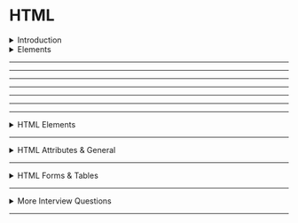 # HTML

<details>
<summary>Introduction</summary>

### Introduction
**HTML** stands for **Hypertext Markup Language**

##### About HTML
* **HTML** stands for **Hypertext Markup Language**  
* **HTML** is used to create static web pages.
* Text Editor is the software for **HTML** coding.
* **HTML** file save with extension `.html`


##### HTML coding

**HTML** coding is a `Tag` based coding.

###### **HTML** Tags are two types  
    1. Container Tag : It has start Tag & End Tag.
    2. Empty Tag : It does not have an end tag.

`Container Tag`
   ```HTML
    <h1>Heading</h1>
    <p>Paragraph</p>
   ``` 

`Empty Tag`
 ```HTML
   <img src="image.png"/>
   <br/>
   <hr/>
   ``` 

* Attributes are used to give extra information to the html element.

* **HTML** elements tell the browser that how to display the content.

##### **HTML** document Structure  

An **HTML** document consists of three parts :
  1. DOCTYPE -> First Line containing HTML version information.
  2. Head Part -> html page configuration information. Head tag is for browser reading purpose
  3. Body part -> displaying content. Body tag is for client reading purpose

```HTML
<!DOCTYPE html>
<html>
  <head>
    Metadata elements
  </head>
  <body>
    content of webpage
  </body>
</html>
```

* **DOCKTYPE**  
  The doctype declaration tells the type/version of the HTML document to the browser.

* **Head Part**  
  The HTML head element is the container for the elements which provide extra information about the document (metadata).  
  It describes the properties of the document such as title, character set, style sheets, scripts, etc.

* **Body Part**  
  The HTML body element defines the main content of an HTML document that displays on the web page.

  It contains text content, paragraphs, headings, images, tables, links, videos, ...etc.

##### Element Syntax 
Element consist of a start tag, content, and end tag.

```HTML
<tag>Content</tag>
```

##### Attribute syntax
```HTML 
<tag attributeName="attributeValue">Content</tag>
```


##### Uses of **HTML**
* **Structuring web pages**  
   we can define the headings, paragraphs, and other contents of a web page.
* **Creating Hyperlinks**  
   we can navigate within the HTML document, to other web pages.
* **Embedding images and videos**  
   we can embed images and videos in the HTML document.

##### Advantages & Disadvantages of **HTML** 
* we can create only Static Web pages with HTML alone.
* By Combining HTML with CSS, we can create Responsive web pages.
* By Combining HTML with JavaScript, we can create dynamic web pages.


##### Difference between HTML and HTML5
HTML5 is more complete and easier than HTML4, it has lots of new tags like `<header>, <footer>, <navy>, <Audio>, <video>, <main>` ...etc.  
It also supports graphics. In the following image, we have described all the essential terms related to HTML and HTML5
</details>

<details>
<summary>Elements</summary>

### Elements

In general, HTML elements can be divide into two categories.
1. Block-Level Elements
2. Inline Elements

##### Block-Level Elements
These elements always start in a new line and take up the full width available. So, an HTML Block-Level element occupies the entire horizontal space of its parent element.
```HTML 
<h1>Heading</h1>
```

* h1
* p
* div

##### In-Line Elements
These elements do not start in a new line and only take up as much width as necessary.
```HTML
<p>I am <a href="http://www.google.com">Google</a> link</p>
```



##### Nested **HTML**
HTML elements can be nested.

It means that the HTML element can be placed inside another HTML element.

```HTML
<div>
  <h1>Heading</h1>
  <p>I am pragraph.</p>
</div>
```
</details>

</details>

---
---
---
---
---
---
---

<details>
<summary>HTML Elements</summary>

##### use of anchor element
We use the HTML anchor elements to navigate to other web resources or a specific HTML element within the HTML document. They are also called as Hyperlinks/ Links.

```HTML
<a href="URL">Content</a>
```

##### Heading & Paragraph Elements
**Heading**  
HTML defines six levels of headings.
HTML headings are defined with the h1 to h6 elements.

* The HTML h1 element defines the most important heading of an HTML document.
* The HTML h6 element defines the least important heading of an HTML document.


```HTML 
<h1>heading</h1>
<h2>heading</h2>
<h3>heading</h3>
<h4>heading</h4>
<h5>heading</h5>
<h6>heading</h6>
```

**Paragraph Element**  
The HTML p element defines the paragraph of an HTML document.
```Javascript
<p>I am Paragraph</p>
```


##### Difference between div & span Elements

**div**
The HTML div element is a block-level element

**span**
The HTML span element is an inline element

##### what is an HTML container Element
The HTML container element (div) defines a container. 

It can be used to wrap a group of elements and apply CSS styles to many elements at once.

##### What are HTML tags?
HTML Tags are like keywords that define how a web browser will format and display the content.

* With the help of tags, a web browser can distinguish between HTML elements and text.  
**Examples** : p, h1, br, hr, a, img, ul, ol, li, form, input, textarea, select, option



##### What is an HTML script element?
The HTML script element can be used to embed the JavaScript code.

It can contain scripting statements, or it points to an external script file through the src attribute.

```Javacsript
<script src="counter.js"></script>
```


##### How to add line breaks to an HTML paragraph element?
The HTML br element is used to add a line break to an HTML paragraph element. It breaks the text and continue it in the next line.

It is useful in writing poems, addresses, etc.
The HTML br element is a void element.
```Javascript
<h1 class="heading">
  Twinkle Twinkle Little Star
</h1>
<p>
  Twinkle, twinkle, little star, <br />
  How I wonder what you are! <br />
  Up above the world so high, <br />
  Like a diamond in the sky.
</p>
```

##### How to display images on the web page?
We can display images on the web page using the HTML img element.

Generally, the HTML img element requires two main HTML attributes.

src specifies the path to the image.

alt specifies an alternate text for the image.
```Javascript 
<img src="IMAGE_URL" alt="image" />
```

##### What are the attributes we can give to an HTML image element?
The attributes we can give to an HTML image element:  
src
alt
height
width
class, etc.

##### What is an HTML image element?
The HTML img element defines an Image.
```Javascript 
<img src="IMAGE_URL" alt="image" />
```

##### Does a hyperlink only apply to text?
We can use hyperlinks to text as well as images, buttons, etc.

```Javascript
<a href="link"> Link Text </a>
<a href="link"> <button>Click Here</button> </a>
<a href="link"> <img src="image.png" /> </a>
```

##### How to create a link in HTML and what is the HTML target attribute?

The HTML anchor element can be used to create the links on a web page.

It requires the HTML href attribute to specify the URL/ path of the page where the link goes to.
HTML target attribute:

The HTML target Attribute specifies where to open the linked web resource.

It can have the following values:

**_self** :	(Default value) It opens the document in the same window or tab as it was clicked.  
**_blank** :	It opens the document in a new window or tab.  
**_parent** :	It opens the document in a parent frame.  
**_top** :	It opens the document in a full-body window.


##### What is the difference between HTML anchor element and HTML link element?

* **HTML anchor element**  
  We use the HTML anchor element to navigate to other web resources or a specific element within the HTML document.

* **HTML link element**  
  We use the HTML link element to link the HTML and CSS files.

##### What is the difference between HTML script element and HTML link element?

* **HTML script element**
  We use the HTML script element to embed the JavaScript code to HTML file.
* **HTML link element** 
 We use the HTML link element to link the HTML and CSS files. 

##### What are the differences between the HTML ordered List and the HTML unordered List?

* **HTML ordered list**  
  It is created using the ol element.  
  It is a collection of related items that follow some order or have a sequence

* **HTML unordered list**
  It is created using the ul element.  
  It is a collection of related items that have no special order or sequence.

##### Explain types of lists in HTML?
There are three types of lists in HTML:

* Unordered list: It is used to group a set of related items in no particular order.

* Ordered list: It is used to group a set of related items in a specific order.

* Description list: It is used to display name/value pairs such as terms and definitions.


##### Explain the HTML hr (horizontal line) element?

The HTML hr element inserts a horizontal line and helps to separate the content.


##### Explain about the HTML block-level elements and inline elements?

**Block-level Elements**:

The HTML Block-level elements always start in a new line and take up the full width available. 

So, an HTML Block-level element occupies the entire horizontal space of its parent element.

Examples: HTML h1 element, HTML p element, HTML div element, etc.

**Inline Elements**:

The HTML Inline elements do not start in a new line and take up the content width.

Examples: HTML button element, HTML img element, HTML a element, etc.

##### Why Meta elements are used in HTML?

* Meta elements can contain information about character encoding, description, title of the document etc.  
* Meta elements are used to tell the browser about the page description, author of the template, character set, keywords, etc.  
* Meta elements are used for search engine optimization to tell the search engine about the page contents.


</details>

---

<details>
<summary>HTML Attributes & General</summary>

### HTML Attributes & General

##### href attribute

The HTML href attribute is the most important attribute of the HTML anchor element.

It specifies the URL/path of the page the link goes to.  
The value of the HTML href attribute is URL/path of the page where the link goes to.

##### class attribute

The HTML class attribute is used to specify a class name for an HTML element.

##### id attribute
The HTML id attribute specifies a unique id for an HTML element. The value of the id attribute must be unique within the HTML document.

* It can be used for styling an HTML element using CSS.  
* It is also used by JavaScript to access and manipulate the HTML elements with the specific id.

##### Name some of the attributes used in HTML?

class, 
id, 
href, 
src, 
for, 
width, 
height, 
name, 
alt, 
style, 
checked, 
type etc,...

##### What are the HTML attributes?

The HTML attributes provide additional information about HTML elements. 

They are always specified in the start tag.  
They usually come in name/value pairs like: name="value"  
Examples: src, style, alt, etc.



##### Difference between id & class

###### id 
The HTML id attribute specifies a unique id for an HTML element.  
It is used to apply styles to a single element.  
The id must be unique within the HTML document. There shouldn't be more than one element with the same id.  

###### class
The HTML class attribute specifies a class name for an HTML element.  
It is used to apply styles to multiple elements with the class name.  
One or more HTML elements can have the same class name.  

##### Can multiple HTML elements have the same id?
No. There shouldn't be more than one HTML element with the same id.

The id must be unique within the HTML document.

##### Can we use the HTML p element inside an HTML span element?  
The HTML span element is an inline element, which should contain only other inline elements.

So as span is an inline element and p is a block-level element, we can't use the p element inside a span element.

Note
Not all the HTML inline elements should contain only other inline elements. There are few exceptions for it. Example: HTML anchor element, etc.  

##### What is the difference between HTML and JavaScript?
JavaScript is a programming language that makes web pages more interactive and dynamic.  
HTML is a markup language that is used to describe the structure and layout of web pages.  

##### What is a viewport?
**Viewport**: The browser's viewport is the area of the window in which web content can be seen.

##### differences between HTML and Python?
**Python**  
Python is an interpreted, object-oriented, high-level programming language.  
It is generally used to instruct a computer to perform certain actions on an input and return an output.  

**HTML**  

HTML is a markup language that is used to describe the structure and layout of web pages.  
It is generally used to format the output (How to appear on a website).  	

</details>

---

<details>
<summary>HTML Forms & Tables</summary>

#### HTML Forms & Tables

##### Explain HTML form element?

The HTML form element can be used to create HTML forms. It is a container that can contain different types of elements like,

* input
* label
* select
* textarea
* button
* fieldset
* legend
* data list
* output
* option
* optgroup, etc.

##### What are forms and how to create forms in HTML?
The form is used to collect the user inputs. HTML provides a form element to create forms.  

```Javascrip 
<form action="/submit_data.php">
  <label>Enter your name: </label>
  <input type="text" name="name" />
  <label>Enter Mobile number </label>
  <input type="number" name="mobile_no" />
  <input type="submit" value="Submit" />
</form>
```

##### What is checkbox and how to use checkbox?
To define a Checkbox, We need to specify the HTML type attribute with the value checkbox for an HTML input element.

```Javascript 
<input type="checkbox" id="vehicle1" name="vehicle1" value="Bike1" />
<input type="checkbox" id="vehicle2" name="vehicle2" value="Bike2" />
```

##### What are the differences between the HTML checkbox and radio input elements?

##### HTML radio input element:

* It is used when only one option to be selected out of several available options.  
* It is created by using an HTML input element with the type attribute value is set to radio.

##### HTML checkbox input element:

* It is used when more than one option to be selected out of several available options.  
* It is also created by using the HTML input element with the type attribute value is set to checkbox.  


##### What is an HTML checked attribute?

The HTML checked attribute specifies that an input element should be pre-selected (checked) when the page loads.  

```HTML
<input type="radio" id="genderMale" value="Male" name="gender" checked />
```

##### How to create a combobox in HTML?
The HTML select element is used to create a combobox or drop-down list of options. 

The HTML option element should be inside the HTML select element for defining options in the drop-down list.

```HTML
<select>
  <option>option1</option>
  <option>option2</option>
</select>
```
</details>

---

<details>
<summary>More Interview Questions</summary>


##### What are the HTML media elements?

HTML media elements are used to present the audio and video.

Some of the HTML media elements are:

HTML audio element:
The HTML audio element represents a sound or audio stream. It is used to play an audio file on an HTML document.

```HTML
<audio>
  <source src="horse.ogg" type="audio/ogg" />
  <source src="horse.mp3" type="audio/mpeg" />
  Your browser does not support the audio element.
</audio>
```
The HTML source element specifies multiple alternative media resources for HTML img elements or for media elements (audio, video, etc.). 

It is commonly used to give the same media content in multiple file formats for providing compatibility across different browsers.

The HTML src attribute of the source element specifies the URL/path of the media resource.

##### HTML video element?
The HTML video element represents a video. It is used to play audio files with captions, videos or movies.

```HTML
<video>
  <source src="movie.mp4" type="video/mp4" />
</video>
```

##### How to embed an HTML document into another HTML document?
We can embed another HTML document within the current HTML document using the HTML iframe element.
```HTML 
<iframe src="https://learning.ccbp.in"></iframe>
```

The HTML src attribute specifies the URL/path of the HTML document to embed.


##### How to insert a video into the HTML document?

We can insert a video to the HTML document using:
```HTML
<video>
  <source src="movie.mp4" type="video/mp4" />
</video>
```

The HTML source element defines the media resource for the HTML video element.

The HTML src attribute specifies the URL/path of the media resource (e.g. video).
The HTML type attribute specifies the type/format of the media resource(e.g. video/mp4)


##### HTML iframe element

```Javascript
<iframe src="https://www.youtube.com/embed/y881t8ilMyc"></iframe>
```
The HTML src attribute specifies the URL/path of the video.

To have the embed link of the YouTube video, follow these simple steps:

Open the video on YouTube and click the share button.  
Open the Embed code.  
Copy the value of the src attribute and paste it into the value of the HTML src attribute of our HTML iframe element.  

##### How to set controls in HTML video element?

The HTML controls attribute is used to set controls in HTML video element. It is a boolean attribute. When this attribute is present, it specifies that video controls should be displayed.

Video controls include:

* Play
* Pause
* Seeking
* Volume
* Fullscreen toggle
* Captions/Subtitles (when available)
* Track (when available)

```Javascript
<video controls>
  <source src="movie.mp4" type="video/mp4" />
</video>
```


##### What is the use of an HTML iframe element?
Some of the uses of HTML iframe element are:

* We can embed HTML documents within the current HTML document
* We can embed videos within the current HTML document, etc.


##### What is an HTML picture element?


The HTML picture element is a container to provide multiple alternative sources for the HTML img element. It is useful in different display/device scenarios.

It can contain zero or more source elements and one HTML img element.

```HTML 
<picture>
  <source
    media="(min-width:650px)"
    srcset="
      https://d1tgh8fmlzexmh.cloudfront.net/ccbp-static-website/goldentemple1-img.png
    "
  />
  
  <source
    media="(min-width:465px)"
    srcset="
      https://d1tgh8fmlzexmh.cloudfront.net/ccbp-static-website/mysore-palace1-img.png
    "
  />
  
  <img
    src="https://d1tgh8fmlzexmh.cloudfront.net/ccbp-static-website/varanasi1-img.png"
    alt="historical places"
  />
  
</picture>
```

* The HTML srcset attribute specifies the alternative source/ path of the img element.
* The HTML media attribute specifies the media query. CSS properties will be applied based on the device type and media features like min-width, etc.

##### What are HTML Semantic Elements?

The word semantic means relating to meaning in language. 

So, the HTML semantic elements describe the meaning of content in between the start and end tags.

There are around a hundred semantic elements. Some of them are:

**Header element**  

The HTML header element defines the container of introductory information or navigation links of an HTML document.

Generally, it contains heading elements, search form, logos, etc.

```HTML
<header>
  <h1>HTML Semantic Elements</h1>
</header>
```

**Nav element**

The HTML nav element defines the section of navigation links. 

```HTML
<nav>
  <ol>
    <li><a href="#home">Home</a></li>
    <li><a href="#profile">Profile</a></li>
    <li><a href="#contacts">Contacts</a></li>
  </ol>
</nav>
```

**Main element**

The HTML main element defines the main content of an HTML document.

```HTML
<header>HTML</header>

<main>
  <p>HTML Stands for HyperText Markup Language.</p>
  <p>It describes the structure of a Web page and consists of HTML elements that tell the browser how to display the content.</p>
</main>
```

**Article element**

The HTML article element defines the complete part of an HTML document which is independent and reusable.

It can be used to represent a magazine, newspaper article, blog entry or any other independent item of content.

```HTML
<article>
  <h1>HTML</h1>
  <p>HTML Stands for HyperText Markup Language. It describes the structure of a Web page.<p>
</article>

<article>
  <h1>CSS</h1>
  <p>CSS Stands for Cascading Style Sheets. It describes the styles for the HTML documents, including design, layout, etc. </p>
</article>
```

**Section element**

The HTML section element defines the generic section of an HTML document.

It is generally used to group content that has a heading.  

The HTML section and HTML article elements are conceptually similar and interchangeable. But the HTML section element differs from article element because it isn’t necessarily self-contained (complete).

```HTML
<section>
  <h1>Uses of HTML</h1>
  <ul>
    <li>Structuring web pages</li>
    <li>Creating Hyperlinks</li>
    <li>Embedding images and videos</li>
  </ul>
</section>
```

**Aside element**

The HTML aside element defines the portion of an HTML document whose content is only indirectly related to the HTML document's main content.

It specifies the content of less importance.

It is generally used to represent sidebars or call-out boxes.

```HTML
<article>
  <h1>HTML</h1>
  <p>HTML Stands for HyperText Markup Language. It describes the structure of a Web page.<p>
</article>

<aside>
  <h1>Website</h1>
  <p>Website is a collection of webpages.</p>
</aside>
```


**Footer element**

The HTML footer element defines the footer of a page or section.

It generally contains information about the author of the section, copyright data, or links to related documents.


```HTML
<footer>
  <p>Email me at rahul@gmail.com</p>
</footer>
```

##### What are the uses of Semantic HTML?

Some of the uses of Semantic HTML are:

Accessibility: It makes web pages accessible for mobile devices and people with disabilities as well. This is because screen readers and browsers can understand the code better.

Search Engine Optimization: It improves the website Search Engine Optimization Rankings which increases the number of people that visit our webpage.

Easy to Understand: It makes our code more readable and easier to understand.

##### What are HTML non-semantic elements?

The HTML non-semantic elements don't have any meaning.

Examples: div and span.

We cannot exactly find out the type of content within the given element unlike semantic elements like h1, p, etc.


##### What are the differences between HTML semantic and non-semantic elements?


**semantic**  
semantic elements have the meaning.  
They describe the content they contain.  

**non-semantic**
non-semantic elements don't have the meaning.  
They can contain anything.  


##### What are Global attributes?
Global attributes are attributes common to all HTML elements.

They can be used on all elements, though they may not affect some elements.

Examples: class, id, title, etc.

##### What are HTML selected and multiple attributes?  
**Selected Attribute**:

It is a boolean attribute. It specifies that an option should be pre-selected when the page loads.

```HTML
<option value="Active" selected>Active</option>
```

**Multiple Attribute**:
It is a boolean attribute. It specifies whether the user is allowed to provide more than one value in an input field.

It can be used in the HTML select element.

```HTML
<label for="cars">Choose a car:</label>
<select name="cars" id="cars" multiple>
  <option value="volvo">Volvo</option>
  <option value="saab">Saab</option>
  <option value="opel">Opel</option>
  <option value="audi">Audi</option>
</select>
```

##### What is an HTML required attribute

The HTML required attribute is a boolean attribute.

If present, it specifies that an input field must be filled out before submitting the form.

```HTML
<form>
  <label for="username">Username:</label>
  <input type="text" id="username" name="username" required />
  <input type="submit" />
</form>
```

##### What is an HTML html element?
The HTML html element defines the root of an HTML document.

It is a container for all the other HTML elements.

```HTML
<!DOCTYPE html>
<html>
  <head></head>
  <body>
    <h1>Tourism</h1>
    <p>Plan your trip wherever you want to go</p>
  </body>
</html>
```

##### What is an HTML style element?

The HTML style element contains style information for an HTML document, or part of an HTML document. It contains CSS, which is applied to the contents of the HTML document.

```HTML 
<!DOCTYPE html>
<html>
  <head>
    <style>
      h1 {
        color: red;
      }
      p {
        color: blue;
      }
    </style>
  </head>
  <body>
    <h1>Tourism</h1>
    <p>Plan your trip</p>
  </body>
</html>
```

##### What is an HTML details element?

The HTML details element defines a disclosure widget where we can see the additional information.

It has two states:

* open: We can see the additional information.
* close: We can't see the additional information. We can see only the summary.
```HTML
<details>
  <summary>Details</summary>
  Something small enough to escape casual notice.
</details>
```

The summary element defines the label or summary.

##### Why HTML 5 is best compared to old versions?

HTML 5 is the latest version of HTML.

Some of the new features added in HTML5 that make it better than HTML are:

* audio and video elements
* semantic elements like header, footer, figure, figcaption, nav, etc.
* placeholder attribute
* progress element, etc.

##### What are the different doctypes in HTML?

Some of the doctype declarations for different versions of HTML are:

**HTML5:**  
```HTML
<!DOCTYPE html>
```

**HTML4.01: (Strict doctype - Doesn't allow deprecated and presentation elements like font, etc.)**  


```HTML
<!DOCTYPE html PUBLIC "-//W3C//DTD HTML 4.01//EN" "http://www.w3.org/TR/html4/strict.dtd">
```


**HTML4.01: (Transitional doctype - Allows deprecated and presentation elements like font, etc.)**  
```HTML
<!DOCTYPE html PUBLIC "-//W3C//DTD HTML 4.01 Transitional//EN" "http://www.w3.org/TR/html4/loose.dtd">
```



</details>


---